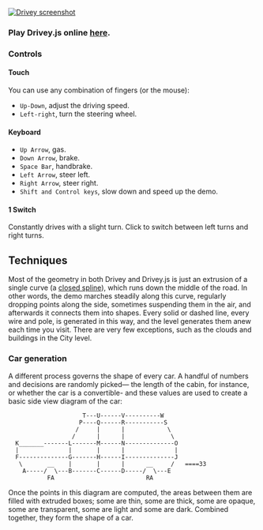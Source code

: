[![Drivey screenshot](/readme_assets/screenshot.png?raw=true "Drivey's industrial zone.")](https://rezmason.github.io/drivey)

### Play Drivey.js online [here](https://moshix.github.io/nightdriver/).

### Controls
#### Touch
You can use any combination of fingers (or the mouse):
- `Up-Down`, adjust the driving speed.
- `Left-right`, turn the steering wheel.
#### Keyboard
- `Up Arrow`, gas.
- `Down Arrow`, brake.
- `Space Bar`, handbrake.
- `Left Arrow`, steer left.
- `Right Arrow`, steer right.
- `Shift and Control keys`, slow down and speed up the demo.
#### 1 Switch
Constantly drives with a slight turn. Click to switch between left turns and right turns.




## Techniques

Most of the geometry in both Drivey and Drivey.js is just an extrusion of a single curve (a [closed spline](https://threejs.org/docs/#api/en/extras/curves/CatmullRomCurve3)), which runs down the middle of the road. In other words, the demo marches steadily along this curve, regularly dropping points along the side, sometimes suspending them in the air, and afterwards it connects them into shapes. Every solid or dashed line, every wire and pole, is generated in this way, and the level generates them anew each time you visit. There are very few exceptions, such as the clouds and buildings in the City level.
### Car generation
A different process governs the shape of every car. A handful of numbers and decisions are randomly picked— the length of the cabin, for instance, or whether the car is a convertible- and these values are used to create a basic side view diagram of the car:
```
                     T---U------V----------W
                    P----Q------R-----------S
                   /     |      |            \
                  /      |      |             \
  K_______-------L-------M------N--------------O
  |              |       |      |              |
  F--------------G-------H------I--------------J
   \       __    |       |      |      __     /   ====33
    A-----/  \---B-------C------D-----/  \---E
           FA                          RA
```
Once the points in this diagram are computed, the areas between them are filled with extruded boxes; some are thin, some are thick, some are opaque, some are transparent, some are light and some are dark. Combined together, they form the shape of a car.
